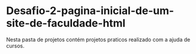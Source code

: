 # Desafio-2-pagina-inicial-de-um-site-de-faculdade-html
 Nesta pasta de projetos contém projetos praticos realizado com a ajuda de cursos.
